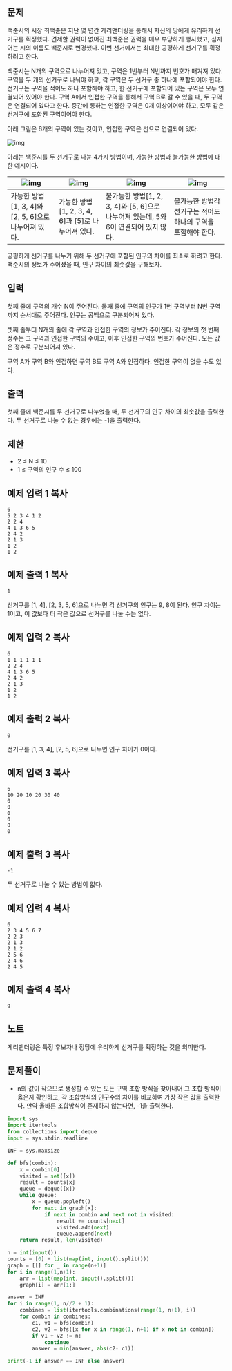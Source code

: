 ## 문제

백준시의 시장 최백준은 지난 몇 년간 게리맨더링을 통해서 자신의 당에게 유리하게 선거구를 획정했다. 견제할 권력이 없어진 최백준은 권력을 매우 부당하게 행사했고, 심지어는 시의 이름도 백준시로 변경했다. 이번 선거에서는 최대한 공평하게 선거구를 획정하려고 한다.

백준시는 N개의 구역으로 나누어져 있고, 구역은 1번부터 N번까지 번호가 매겨져 있다. 구역을 두 개의 선거구로 나눠야 하고, 각 구역은 두 선거구 중 하나에 포함되어야 한다. 선거구는 구역을 적어도 하나 포함해야 하고, 한 선거구에 포함되어 있는 구역은 모두 연결되어 있어야 한다. 구역 A에서 인접한 구역을 통해서 구역 B로 갈 수 있을 때, 두 구역은 연결되어 있다고 한다. 중간에 통하는 인접한 구역은 0개 이상이어야 하고, 모두 같은 선거구에 포함된 구역이어야 한다.

아래 그림은 6개의 구역이 있는 것이고, 인접한 구역은 선으로 연결되어 있다.

![img](https://upload.acmicpc.net/08218f4c-2653-4861-a4c1-e7ce808f3a85/-/preview/)

아래는 백준시를 두 선거구로 나눈 4가지 방법이며, 가능한 방법과 불가능한 방법에 대한 예시이다.

| ![img](https://upload.acmicpc.net/b82fcf21-6f4c-4797-bda6-215e14099d19/-/preview/) | ![img](https://upload.acmicpc.net/32947e26-4ec4-4b20-99f1-106d8386683d/-/preview/) | ![img](https://upload.acmicpc.net/f5dd6143-c013-46d3-ba4c-dadc48bdf5bc/-/preview/) | ![img](https://upload.acmicpc.net/548b1153-84de-4b85-9697-2561b019a02b/-/preview/) |
| ------------------------------------------------------------ | ------------------------------------------------------------ | ------------------------------------------------------------ | ------------------------------------------------------------ |
| 가능한 방법[1, 3, 4]와 [2, 5, 6]으로 나누어져 있다.          | 가능한 방법[1, 2, 3, 4, 6]과 [5]로 나누어져 있다.            | 불가능한 방법[1, 2, 3, 4]와 [5, 6]으로 나누어져 있는데, 5와 6이 연결되어 있지 않다. | 불가능한 방법각 선거구는 적어도 하나의 구역을 포함해야 한다. |

공평하게 선거구를 나누기 위해 두 선거구에 포함된 인구의 차이를 최소로 하려고 한다. 백준시의 정보가 주어졌을 때, 인구 차이의 최솟값을 구해보자.

## 입력

첫째 줄에 구역의 개수 N이 주어진다. 둘째 줄에 구역의 인구가 1번 구역부터 N번 구역까지 순서대로 주어진다. 인구는 공백으로 구분되어져 있다.

셋째 줄부터 N개의 줄에 각 구역과 인접한 구역의 정보가 주어진다. 각 정보의 첫 번째 정수는 그 구역과 인접한 구역의 수이고, 이후 인접한 구역의 번호가 주어진다. 모든 값은 정수로 구분되어져 있다.

구역 A가 구역 B와 인접하면 구역 B도 구역 A와 인접하다. 인접한 구역이 없을 수도 있다.

## 출력

첫째 줄에 백준시를 두 선거구로 나누었을 때, 두 선거구의 인구 차이의 최솟값을 출력한다. 두 선거구로 나눌 수 없는 경우에는 -1을 출력한다.

## 제한

- 2 ≤ N ≤ 10
- 1 ≤ 구역의 인구 수 ≤ 100

## 예제 입력 1 복사

```
6
5 2 3 4 1 2
2 2 4
4 1 3 6 5
2 4 2
2 1 3
1 2
1 2
```

## 예제 출력 1 복사

```
1
```

선거구를 [1, 4], [2, 3, 5, 6]으로 나누면 각 선거구의 인구는 9, 8이 된다. 인구 차이는 1이고, 이 값보다 더 작은 값으로 선거구를 나눌 수는 없다.

## 예제 입력 2 복사

```
6
1 1 1 1 1 1
2 2 4
4 1 3 6 5
2 4 2
2 1 3
1 2
1 2
```

## 예제 출력 2 복사

```
0
```

선거구를 [1, 3, 4], [2, 5, 6]으로 나누면 인구 차이가 0이다.

## 예제 입력 3 복사

```
6
10 20 10 20 30 40
0
0
0
0
0
0
```

## 예제 출력 3 복사

```
-1
```

두 선거구로 나눌 수 있는 방법이 없다.

## 예제 입력 4 복사

```
6
2 3 4 5 6 7
2 2 3
2 1 3
2 1 2
2 5 6
2 4 6
2 4 5
```

## 예제 출력 4 복사

```
9
```

## 노트

게리맨더링은 특정 후보자나 정당에 유리하게 선거구를 획정하는 것을 의미한다.


## 문제풀이
- n의 값이 작으므로 생성할 수 있는 모든 구역 조합 방식을 찾아내어 그 조합 방식이 옳은지 확인하고, 각 조합방식의 인구수의 차이를 비교하여 가장 작은 값을 출력한다. 만약 올바른 조합방식이 존재하지 않는다면, -1을 출력한다.

```python
import sys
import itertools
from collections import deque
input = sys.stdin.readline

INF = sys.maxsize

def bfs(combin):
    x = combin[0]
    visited = set([x])
    result = counts[x]
    queue = deque([x])
    while queue:
        x = queue.popleft()
        for next in graph[x]:
            if next in combin and next not in visited:
                result += counts[next]
                visited.add(next)
                queue.append(next)
    return result, len(visited)

n = int(input())
counts = [0] + list(map(int, input().split()))
graph = [[] for _ in range(n+1)]
for i in range(1,n+1):
    arr = list(map(int, input().split()))
    graph[i] = arr[1:]

answer = INF
for i in range(1, n//2 + 1):
    combines = list(itertools.combinations(range(1, n+1), i))
    for combin in combines:
        c1, v1 = bfs(combin)
        c2, v2 = bfs([x for x in range(1, n+1) if x not in combin])
        if v1 + v2 != n:
            continue
        answer = min(answer, abs(c2- c1))

print(-1 if answer == INF else answer)

```
